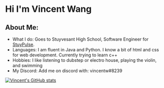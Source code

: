 # Hi I'm Vincent Wang
## About Me:
* What I do: Goes to Stuyvesant High School, Software Engineer for [StuyPulse](https://github.com/StuyPulse). 
* Languages: I am fluent in Java and Python. I know a bit of html and css for web development. Currently trying to learn c++
* Hobbies: I like listening to dubstep or electro house, playing the violin, and swimming
* My Discord: Add me on discord with: vincentw#8239

[![Vincent's GitHub stats](https://github-readme-stats.vercel.app/api?username=definatelyVincentWang&show_icons=true&theme=dark)](https://github.com/definatelyVincentWang/github-readme-stats)
